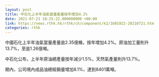 ```yaml
---
layout: post
title: 中石化上半年油氣當量產量按年增加4.2%
date: 2021-07-21 18:25:22.000000000 +08:00
link: https://news.rthk.hk/rthk/ch/component/k2/1601922-20210721.htm
categories: rthk
---
```


中國石化上半年油氣當量產量逾2.35億桶，按年增加4.2%。原油加工量則升13.7%，至逾1.26億噸。

中石化公布，上半年原油總產量按年減少1.5%，天然氣產量則升13.7%。

期內，公司境內成品油總經銷量增加8.1%，達到8401萬噸。
